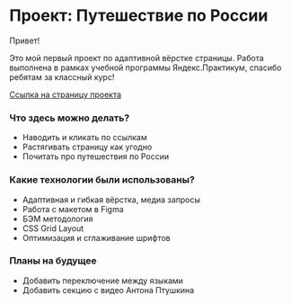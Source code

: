 # Проект: Путешествие по России

Привет!

Это мой первый проект по адаптивной вёрстке страницы. Работа выполнена в рамках учебной программы Яндекс.Практикум, спасибо ребятам за классный курс!

[Ссылка на страницу проекта](https://clericlvl2.github.io/russian-travel/index.html)

### Что здесь можно делать?
* Наводить и кликать по ссылкам
* Растягивать страницу как угодно
* Почитать про путешествия по России


### Какие технологии были использованы?
* Адаптивная и гибкая вёрстка, медиа запросы
* Работа с макетом в Figma
* БЭМ методология
* CSS Grid Layout
* Оптимизация и сглаживание шрифтов

### Планы на будущее
* Добавить переключение между языками
* Добавить секцию с видео Антона Птушкина
